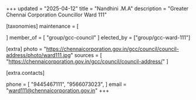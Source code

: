 +++
updated = "2025-04-12"
title = "Nandhini .M.A"
description = "Greater Chennai Corporation Councillor Ward 111"

[taxonomies]
maintenance = [

]
member_of = [
    "group/gcc-council"
]
elected_by = ["group/gcc-ward-111"]

[extra]
photo = "https://chennaicorporation.gov.in/gcc/council/council-address/photo/ward111.jpg"
sources = [
    "https://chennaicorporation.gov.in/gcc/council/council-address/"
]

[extra.contacts]

phone = [
    "9445467111",
    "9566073023",
    ]
email = "ward111@chennaicorporation.gov.in"
+++